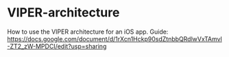 # VIPER-architecture
How to use the VIPER architecture for an iOS app. Guide: https://docs.google.com/document/d/1rXcn1Hckp90sdZtnbbQRdlwVxTAmvl-ZT2_zW-MPDCI/edit?usp=sharing 
